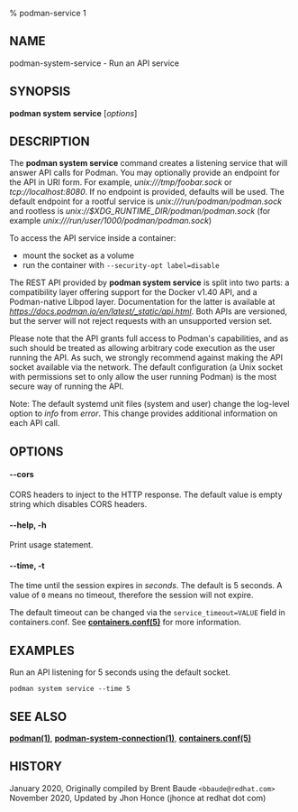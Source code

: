 % podman-service 1

## NAME
podman\-system\-service - Run an API service

## SYNOPSIS
**podman system service** [*options*]

## DESCRIPTION
The **podman system service** command creates a listening service that will answer API calls for Podman.  You may
optionally provide an endpoint for the API in URI form.  For example, *unix:///tmp/foobar.sock* or *tcp://localhost:8080*.
If no endpoint is provided, defaults will be used.  The default endpoint for a rootful
service is *unix:///run/podman/podman.sock* and rootless is *unix://$XDG_RUNTIME_DIR/podman/podman.sock* (for
example *unix:///run/user/1000/podman/podman.sock*)

To access the API service inside a container:
- mount the socket as a volume
- run the container with `--security-opt label=disable`

The REST API provided by **podman system service** is split into two parts: a compatibility layer offering support for the Docker v1.40 API, and a Podman-native Libpod layer.
Documentation for the latter is available at *https://docs.podman.io/en/latest/_static/api.html*.
Both APIs are versioned, but the server will not reject requests with an unsupported version set.

Please note that the API grants full access to Podman's capabilities, and as such should be treated as allowing arbitrary code execution as the user running the API.
As such, we strongly recommend against making the API socket available via the network.
The default configuration (a Unix socket with permissions set to only allow the user running Podman) is the most secure way of running the API.

Note: The default systemd unit files (system and user) change the log-level option to *info* from *error*. This change provides additional information on each API call.

## OPTIONS

#### **--cors**

CORS headers to inject to the HTTP response. The default value is empty string which disables CORS headers.

#### **--help**, **-h**

Print usage statement.

#### **--time**, **-t**

The time until the session expires in _seconds_. The default is 5
seconds. A value of `0` means no timeout, therefore the session will not expire.

The default timeout can be changed via the `service_timeout=VALUE` field in containers.conf.
See **[containers.conf(5)](https://github.com/containers/common/blob/master/docs/containers.conf.5.md)** for more information.

## EXAMPLES

Run an API listening for 5 seconds using the default socket.
```
podman system service --time 5
```

## SEE ALSO
**[podman(1)](podman.1.md)**, **[podman-system-connection(1)](podman-system-connection.1.md)**, **[containers.conf(5)](https://github.com/containers/common/blob/master/docs/containers.conf.5.md)**

## HISTORY
January 2020, Originally compiled by Brent Baude `<bbaude@redhat.com>`
November 2020, Updated by Jhon Honce (jhonce at redhat dot com)
